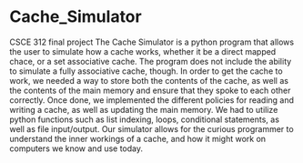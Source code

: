 # Cache_Simulator
CSCE 312 final project
The Cache Simulator is a python program that allows the user to simulate how a cache works, 
whether it be a direct mapped chace, or a set associative cache. The program does not include
the ability to simulate a fully associative cache, though. In order to get the cache to work,
we needed a way to store both the contents of the cache, as well as the contents of the main memory and ensure
that they spoke to each other correctly. Once done, we implemented the different policies for reading and 
writing a cache, as well as updating the main memory. We had to utilize python functions such as list indexing, 
loops, conditional statements, as well as file input/output. Our simulator allows for the curious programmer to understand the inner workings
of a cache, and how it might work on computers we know and use today.

